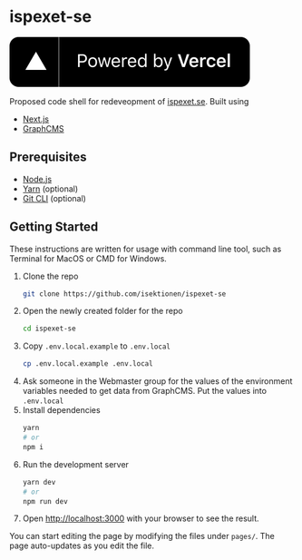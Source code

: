 # ispexet-se

[![Powered by Vercel](./public/powered-by-vercel.svg)](https://vercel.com/??utm_source=isektionen&utm_campaign=oss)

Proposed code shell for redeveopment of [ispexet.se](https://ispexet.se). Built using

- [Next.js](https://nextjs.org)
- [GraphCMS](https://graphcms.com)

## Prerequisites

- [Node.js](https://nodejs.org/)
- [Yarn](https://classic.yarnpkg.com/en/docs/install) (optional)
- [Git CLI](https://git-scm.com/book/en/v2/Getting-Started-Installing-Git) (optional)

## Getting Started

These instructions are written for usage with command line tool, such as Terminal for MacOS or CMD for Windows.

1. Clone the repo
   ```bash
   git clone https://github.com/isektionen/ispexet-se
   ```
1. Open the newly created folder for the repo
   ```bash
   cd ispexet-se
   ```
1. Copy `.env.local.example` to `.env.local`
   ```bash
   cp .env.local.example .env.local
   ```
1. Ask someone in the Webmaster group for the values of the environment variables needed to get data from GraphCMS. Put the values into `.env.local`
1. Install dependencies
   ```bash
   yarn
   # or
   npm i
   ```
1. Run the development server
   ```bash
   yarn dev
   # or
   npm run dev
   ```
1. Open [http://localhost:3000](http://localhost:3000) with your browser to see the result.

You can start editing the page by modifying the files under `pages/`. The page auto-updates as you edit the file.
